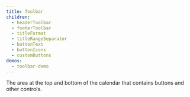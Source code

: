 ```yaml
---
title: Toolbar
children:
  - headerToolbar
  - footerToolbar
  - titleFormat
  - titleRangeSeparator
  - buttonText
  - buttonIcons
  - customButtons
demos:
  - toolbar-demo
---
```


The area at the top and bottom of the calendar that contains buttons and other controls.
